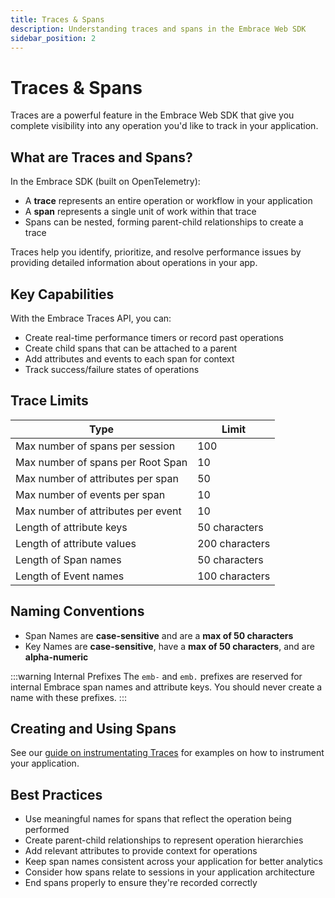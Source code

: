 ```yaml
---
title: Traces & Spans
description: Understanding traces and spans in the Embrace Web SDK
sidebar_position: 2
---
```


# Traces & Spans

Traces are a powerful feature in the Embrace Web SDK that give you complete visibility into any operation you'd like to track in your application.

## What are Traces and Spans?

In the Embrace SDK (built on OpenTelemetry):

- A **trace** represents an entire operation or workflow in your application 
- A **span** represents a single unit of work within that trace
- Spans can be nested, forming parent-child relationships to create a trace

Traces help you identify, prioritize, and resolve performance issues by providing detailed information about operations in your app.

## Key Capabilities

With the Embrace Traces API, you can:

- Create real-time performance timers or record past operations
- Create child spans that can be attached to a parent
- Add attributes and events to each span for context
- Track success/failure states of operations

## Trace Limits

| Type                               | Limit          |
| ---------------------------------- | -------------- |
| Max number of spans per session    | 100            |
| Max number of spans per Root Span  | 10             |
| Max number of attributes per span  | 50             |
| Max number of events per span      | 10             |
| Max number of attributes per event | 10             |
| Length of attribute keys           | 50 characters  |
| Length of attribute values         | 200 characters |
| Length of Span names               | 50 characters  |
| Length of Event names              | 100 characters |

## Naming Conventions

- Span Names are **case-sensitive** and are a **max of 50 characters**
- Key Names are **case-sensitive**, have a **max of 50 characters**, and are **alpha-numeric**

:::warning Internal Prefixes
The `emb-` and `emb.` prefixes are reserved for internal Embrace span names and attribute keys.
You should never create a name with these prefixes.
:::

## Creating and Using Spans

See our [guide on instrumentating Traces](/docs/web/manual-instrumentation/custom-traces.md) for examples on
how to instrument your application.

## Best Practices

- Use meaningful names for spans that reflect the operation being performed
- Create parent-child relationships to represent operation hierarchies
- Add relevant attributes to provide context for operations
- Keep span names consistent across your application for better analytics
- Consider how spans relate to sessions in your application architecture
- End spans properly to ensure they're recorded correctly
